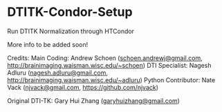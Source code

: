 # DTITK-Condor-Setup
Run DTITK Normalization through HTCondor

More info to be added soon!

Credits:
Main Coding: Andrew Schoen (schoen.andrewj@gmail.com, http://brainimaging.waisman.wisc.edu/~schoen) 
DTI Specialist: Nagesh Adluru (nagesh.adluru@gmail.com, http://brainimaging.waisman.wisc.edu/~adluru)
Python Contributor: Nate Vack (njvack@gmail.com, https://github.com/njvack) 

Original DTI-TK: Gary Hui Zhang (garyhuizhang@gmail.com)
